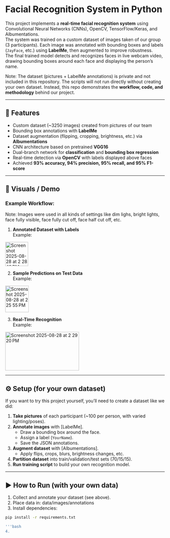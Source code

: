 # Facial Recognition System in Python

This project implements a **real-time facial recognition system** using Convolutional Neural Networks (CNNs), OpenCV, TensorFlow/Keras, and Albumentations.  
The system was trained on a custom dataset of images taken of our group (3 participants). Each image was annotated with bounding boxes and labels (`JayFace`, etc.) using **LabelMe**, then augmented to improve robustness.  
The final trained model detects and recognizes faces in live webcam video, drawing bounding boxes around each face and displaying the person’s name.

Note: The dataset (pictures + LabelMe annotations) is private and not included in this repository. The scripts will not run directly without creating your own dataset. Instead, this repo demonstrates the **workflow, code, and methodology** behind our project.

---

## 🚀 Features
- Custom dataset (~3250 images) created from pictures of our team  
- Bounding box annotations with **LabelMe**  
- Dataset augmentation (flipping, cropping, brightness, etc.) via **Albumentations**  
- CNN architecture based on pretrained **VGG16**  
- Dual-branch network for **classification** and **bounding box regression**  
- Real-time detection via **OpenCV** with labels displayed above faces  
- Achieved **93% accuracy, 94% precision, 95% recall, and 95% F1-score**

---

## 📸 Visuals / Demo
### Example Workflow:
Note: Images were used in all kinds of settings like dim lighs, bright lights, face fully visible, face fully cut off, face half cut off, etc.

1. **Annotated Dataset with Labels**  
Example:  
<img width="72" height="76" alt="Screenshot 2025-08-28 at 2 28 48 PM" src="https://github.com/user-attachments/assets/b10398ef-d04d-4736-9cd1-892ef734a11f" />

2. **Sample Predictions on Test Data**  
Example:
<img width="74" height="84" alt="Screenshot 2025-08-28 at 2 25 55 PM" src="https://github.com/user-attachments/assets/ed16011a-e33d-4ef9-b45b-9297c9dc3184" />

3. **Real-Time Recognition**  
Example:
<img width="233" height="122" alt="Screenshot 2025-08-28 at 2 29 20 PM" src="https://github.com/user-attachments/assets/341d5c7e-abd0-4f1f-85fa-ab130405ba01" />

---

## ⚙️ Setup (for your own dataset)

If you want to try this project yourself, you’ll need to create a dataset like we did:

1. **Take pictures** of each participant (~100 per person, with varied lighting/poses).
2. **Annotate images** with [LabelMe].  
   - Draw a bounding box around the face.  
   - Assign a label (`YourName`).  
   - Save the JSON annotations.  
3. **Augment dataset** with [Albumentations].  
   - Apply flips, crops, blurs, brightness changes, etc.  
4. **Partition dataset** into train/validation/test sets (70/15/15).  
5. **Run training script** to build your own recognition model.

---

## ▶️ How to Run (with your own data)

1. Collect and annotate your dataset (see above).
2. Place data in: data/images/annotations
3. Install dependencies:
```bash
pip install -r requirements.txt

'''bash
4. 
